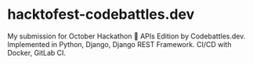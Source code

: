 # hacktofest-codebattles.dev
My submission for October Hackathon 🎃 APIs Edition by Codebattles.dev. Implemented in Python, Django, Django REST Framework. CI/CD with Docker, GitLab CI.
